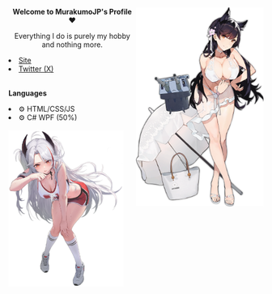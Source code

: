 <div>
  <img align="right" src="Assets/AtagoSummer.png" width="50%"/>
  <p align="center"><b>Welcome to MurakumoJP's Profile ❤</b></p>
  <p align="center">Everything I do is purely my hobby and nothing more.</p>
  <li><a href="https://murakumo-jp.github.io/">Site</a></li>
  <li><a href="https://twitter.com/MurakumoJP">Twitter (X)</a></li>
  <br/>
  <p><b>Languages</b></p>
  <li>⚙ HTML/CSS/JS</li>
  <li>⚙ C# WPF (50%)</li>
  <br/>
  <img align="left" src="Assets/PrinzEugenSport.png" width="45%"/>
</div>
